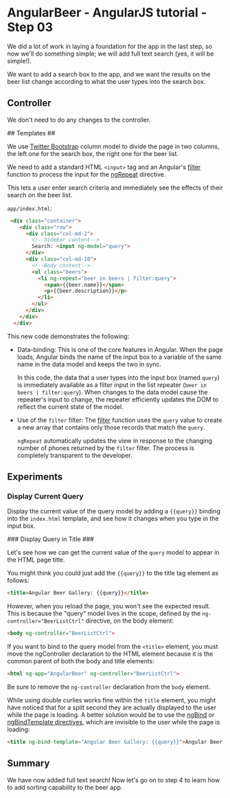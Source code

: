 # AngularBeer - AngularJS tutorial - Step 03 #

We did a lot of work in laying a foundation for the app in the last step, so now we'll do something simple; 
we will add full text search (yes, it will be simple!). 

We want to add a search box to the app, and we want the results on the beer list change according to what the user types into the search box.

## Controller ##

We don't need to do any changes to the controller.

## Templates ##

We use [Twitter Bootstrap](http://getbootstrap.com) column model to divide the page in two columns, the left one for the search box, the right one for the beer list.

We need to add a standard HTML `<input>` tag and an Angular's [filter](https://docs.angularjs.org/api/ng/filter/filter) function to process the input for the [ngRepeat](https://docs.angularjs.org/api/ng/directive/ngRepeat) directive.

This lets a user enter search criteria and immediately see the effects of their search on the beer list. 

`app/index.html`:

```html
 <div class="container">
    <div class="row">
      <div class="col-md-2">
        <!--Sidebar content-->
        Search: <input ng-model="query">
      </div>
      <div class="col-md-10">
        <!--Body content-->
        <ul class="beers">
          <li ng-repeat="beer in beers | filter:query">
            <span>{{beer.name}}</span>
            <p>{{beer.description}}</p>
          </li>
        </ul>
      </div>
    </div>
  </div>
```

This new code demonstrates the following:

* Data-binding: This is one of the core features in Angular. When the page loads, Angular binds the name of the input box to 
  a variable of the same name in the data model and keeps the two in sync.

  In this code, the data that a user types into the input box (named `query`) is immediately available as a filter input in the list repeater (`beer in beers | filter:query`). When changes to the data model cause the repeater's input to change, the repeater efficiently updates the DOM to reflect the current state of the model.

* Use of the `filter` filter: The [filter](https://docs.angularjs.org/api/ng/filter/filter) function uses the `query` value to create 
  a new array that contains only those records that match the `query`.

  `ngRepeat` automatically updates the view in response to the changing number of phones returned by the `filter` filter. The process is completely transparent to the developer.  


## Experiments ##

### Display Current Query ###

Display the current value of the query model by adding a `{{query}}` binding into the `index.html` template, and see how it changes when you type in the input box.


### Display Query in Title ###

Let's see how we can get the current value of the `query` model to appear in the HTML page title.

You might think you could just add the `{{query}}` to the title tag element as follows:

```html
<title>Angular Beer Gallery: {{query}}</title>
```

However, when you reload the page, you won't see the expected result. This is because the "query" model lives in the scope, defined by the `ng-controller="BeerListCtrl"` directive, on the body element:

```html
<body ng-controller="BeerListCtrl">
```

If you want to bind to the query model from the `<title>` element, you must move the ngController declaration to the HTML element because it is the common parent of both the body and title elements:

```html
<html ng-app="AngularBeer" ng-controller="BeerListCtrl">
```

Be sure to remove the `ng-controller` declaration from the `body` element.

While using double curlies works fine within the `title` element, you might have noticed that for a split second they are actually displayed to the user while the page is loading. A better solution would be to use the [ngBind](https://docs.angularjs.org/api/ng/directive/ngBind) or [ngBindTemplate directives](https://docs.angularjs.org/api/ng/directive/ngBindTemplate), which are invisible to the user while the page is loading:

```html
<title ng-bind-template="Angular Beer Gallery: {{query}}">Angular Beer Gallery</title>
```

## Summary ##

We have now added full text search! Now let's go on to step 4 to learn how to add sorting capability to the beer app.